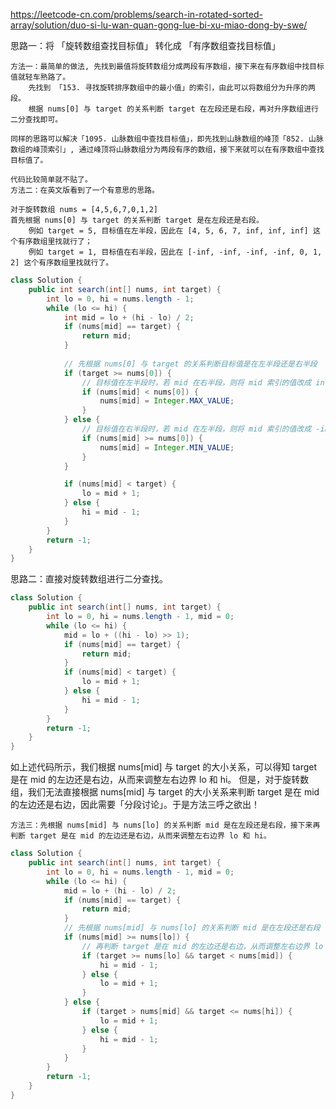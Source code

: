 https://leetcode-cn.com/problems/search-in-rotated-sorted-array/solution/duo-si-lu-wan-quan-gong-lue-bi-xu-miao-dong-by-swe/

思路一：将 「旋转数组查找目标值」 转化成 「有序数组查找目标值」

    方法一：最简单的做法, 先找到最值将旋转数组分成两段有序数组，接下来在有序数组中找目标值就轻车熟路了。
        先找到 「153. 寻找旋转排序数组中的最小值」的索引，由此可以将数组分为升序的两段。
        根据 nums[0] 与 target 的关系判断 target 在左段还是右段，再对升序数组进行二分查找即可。

    同样的思路可以解决「1095. 山脉数组中查找目标值」，即先找到山脉数组的峰顶「852. 山脉数组的峰顶索引」, 通过峰顶将山脉数组分为两段有序的数组，接下来就可以在有序数组中查找目标值了。

    代码比较简单就不贴了。
    方法二：在英文版看到了一个有意思的思路。

    对于旋转数组 nums = [4,5,6,7,0,1,2]
    首先根据 nums[0] 与 target 的关系判断 target 是在左段还是右段。
        例如 target = 5, 目标值在左半段，因此在 [4, 5, 6, 7, inf, inf, inf] 这个有序数组里找就行了；
        例如 target = 1, 目标值在右半段，因此在 [-inf, -inf, -inf, -inf, 0, 1, 2] 这个有序数组里找就行了。

```java
class Solution {
    public int search(int[] nums, int target) {
        int lo = 0, hi = nums.length - 1;
        while (lo <= hi) {
            int mid = lo + (hi - lo) / 2;
            if (nums[mid] == target) {
                return mid;
            }
            
            // 先根据 nums[0] 与 target 的关系判断目标值是在左半段还是右半段
            if (target >= nums[0]) {
                // 目标值在左半段时，若 mid 在右半段，则将 mid 索引的值改成 inf
                if (nums[mid] < nums[0]) {
                    nums[mid] = Integer.MAX_VALUE;
                }
            } else {
                // 目标值在右半段时，若 mid 在左半段，则将 mid 索引的值改成 -inf
                if (nums[mid] >= nums[0]) {
                    nums[mid] = Integer.MIN_VALUE;
                }
            }

            if (nums[mid] < target) {
                lo = mid + 1;
            } else {
                hi = mid - 1;
            }
        }
        return -1;
    }
}
```

思路二：直接对旋转数组进行二分查找。

```java
class Solution {
    public int search(int[] nums, int target) {
        int lo = 0, hi = nums.length - 1, mid = 0;
        while (lo <= hi) {
            mid = lo + ((hi - lo) >> 1);
            if (nums[mid] == target) {
                return mid;
            }
            if (nums[mid] < target) {
                lo = mid + 1;
            } else {
                hi = mid - 1;
            }
        }
        return -1;
    }
}
```

如上述代码所示，我们根据 nums[mid] 与 target 的大小关系，可以得知 target 是在 mid 的左边还是右边，从而来调整左右边界 lo 和 hi。 但是，对于旋转数组，我们无法直接根据 nums[mid] 与
target 的大小关系来判断 target 是在 mid 的左边还是右边，因此需要「分段讨论」。于是方法三呼之欲出！

    方法三：先根据 nums[mid] 与 nums[lo] 的关系判断 mid 是在左段还是右段，接下来再判断 target 是在 mid 的左边还是右边，从而来调整左右边界 lo 和 hi。

```java
class Solution {
    public int search(int[] nums, int target) {
        int lo = 0, hi = nums.length - 1, mid = 0;
        while (lo <= hi) {
            mid = lo + (hi - lo) / 2;
            if (nums[mid] == target) {
                return mid;
            }
            // 先根据 nums[mid] 与 nums[lo] 的关系判断 mid 是在左段还是右段 
            if (nums[mid] >= nums[lo]) {
                // 再判断 target 是在 mid 的左边还是右边，从而调整左右边界 lo 和 hi
                if (target >= nums[lo] && target < nums[mid]) {
                    hi = mid - 1;
                } else {
                    lo = mid + 1;
                }
            } else {
                if (target > nums[mid] && target <= nums[hi]) {
                    lo = mid + 1;
                } else {
                    hi = mid - 1;
                }
            }
        }
        return -1;
    }
}
```